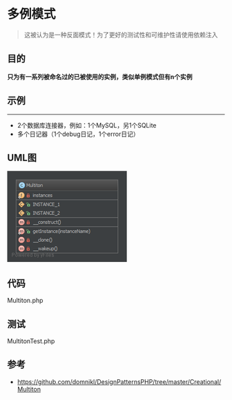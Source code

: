 # 多例模式

> 这被认为是一种反面模式！为了更好的测试性和可维护性请使用依赖注入

## 目的

**只为有一系列被命名过的已被使用的实例，类似单例模式但有n个实例**

## 示例
--------

-  2个数据库连接器，例如：1个MySQL，另1个SQLite
-  多个日记器（1个debug日记，1个error日记）

## UML图

![](./uml/uml.png)

## 代码

Multiton.php  

## 测试

MultitonTest.php  

## 参考

- https://github.com/domnikl/DesignPatternsPHP/tree/master/Creational/Multiton
